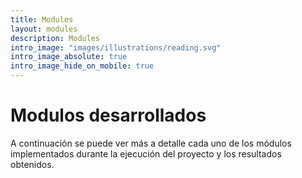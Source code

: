 ```yaml
---
title: Modules
layout: modules
description: Modules
intro_image: "images/illustrations/reading.svg"
intro_image_absolute: true
intro_image_hide_on_mobile: true
---
```


# Modulos desarrollados

A continuación se puede ver más a detalle cada uno de los módulos implementados durante la ejecución del proyecto y los resultados obtenidos.